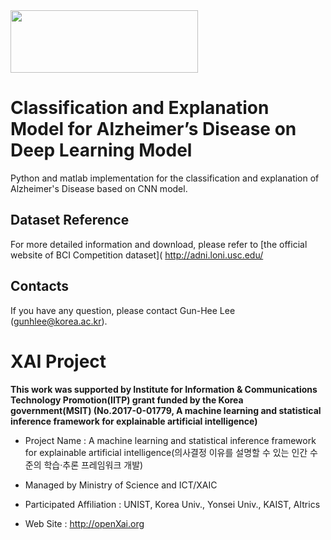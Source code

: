 
<img src="http://xai.unist.ac.kr/static/img/logos/XAIC_logo.png" width="300" height="100">

# Classification and Explanation Model for Alzheimer’s Disease on Deep Learning Model
Python and matlab implementation for the classification and explanation of Alzheimer's Disease based on CNN model.

## Dataset Reference
For more detailed information and download, please refer to [the official website of BCI Competition dataset]( http://adni.loni.usc.edu/

## Contacts
If you have any question, please contact Gun-Hee Lee (gunhlee@korea.ac.kr).


# XAI Project 

**This work was supported by Institute for Information & Communications Technology Promotion(IITP) grant funded by the Korea government(MSIT) (No.2017-0-01779, A machine learning and statistical inference framework for explainable artificial intelligence)**

+ Project Name : A machine learning and statistical inference framework for explainable artificial intelligence(의사결정 이유를 설명할 수 있는 인간 수준의 학습·추론 프레임워크 개발)

+ Managed by Ministry of Science and ICT/XAIC

+ Participated Affiliation : UNIST, Korea Univ., Yonsei Univ., KAIST, AItrics  

+ Web Site : <http://openXai.org>

